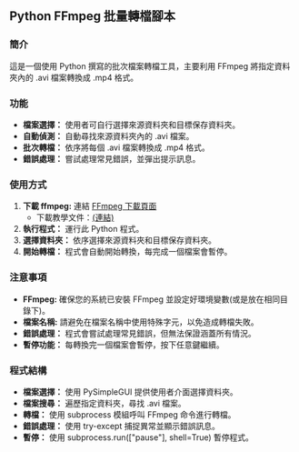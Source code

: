 
## **Python FFmpeg 批量轉檔腳本**



### **簡介**
這是一個使用 Python 撰寫的批次檔案轉檔工具，主要利用 FFmpeg 將指定資料夾內的 .avi 檔案轉換成 .mp4 格式。

### **功能**
* **檔案選擇：** 使用者可自行選擇來源資料夾和目標保存資料夾。
* **自動偵測：** 自動尋找來源資料夾內的 .avi 檔案。
* **批次轉檔：** 依序將每個 .avi 檔案轉換成 .mp4 格式。
* **錯誤處理：** 嘗試處理常見錯誤，並彈出提示訊息。

### **使用方式**

1. **下載 ffmpeg:** 連結 [FFmpeg 下載頁面](https://ffmpeg.org/download.html)
    * 下載教學文件：[(連結)](https://forum.gamer.com.tw/C.php?bsn=60030&snA=627494)
2. **執行程式：** 運行此 Python 程式。
3. **選擇資料夾：** 依序選擇來源資料夾和目標保存資料夾。
4. **開始轉檔：** 程式會自動開始轉換，每完成一個檔案會暫停。

### **注意事項**
* **FFmpeg:** 確保您的系統已安裝 FFmpeg 並設定好環境變數(或是放在相同目錄下)。
* **檔案名稱:** 請避免在檔案名稱中使用特殊字元，以免造成轉檔失敗。
* **錯誤處理：** 程式會嘗試處理常見錯誤，但無法保證涵蓋所有情況。
* **暫停功能：** 每轉換完一個檔案會暫停，按下任意鍵繼續。

### **程式結構**
* **檔案選擇：** 使用 PySimpleGUI 提供使用者介面選擇資料夾。
* **檔案搜尋：** 遍歷指定資料夾，尋找 .avi 檔案。
* **轉檔：** 使用 subprocess 模組呼叫 FFmpeg 命令進行轉檔。
* **錯誤處理：** 使用 try-except 捕捉異常並顯示錯誤訊息。
* **暫停：** 使用 subprocess.run(["pause"], shell=True) 暫停程式。
